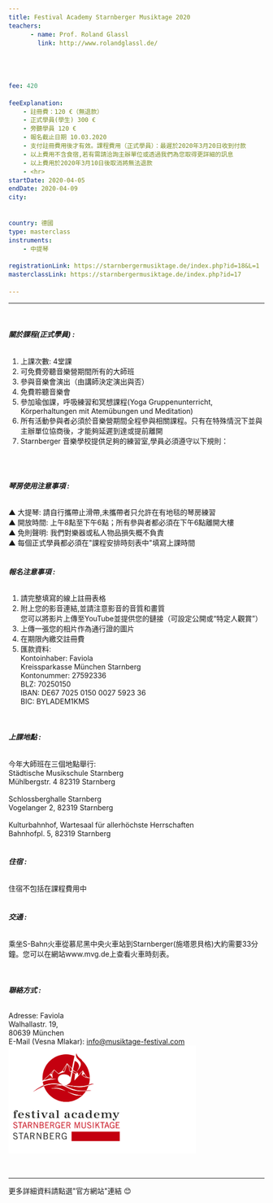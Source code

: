 ```yaml
---
title: Festival Academy Starnberger Musiktage 2020
teachers:
      - name: Prof. Roland Glassl 
        link: http://www.rolandglassl.de/




fee: 420

feeExplanation: 
    - 註冊費：120 €（無退款）
    - 正式學員(學生) 300 €
    - 旁聽學員 120 €
    - 報名截止日期 10.03.2020
    - 支付註冊費用後才有效。課程費用（正式學員）：最遲於2020年3月20日收到付款
    - 以上費用不含食宿,若有需請洽詢主辦單位或透過我們為您取得更詳細的訊息
    - 以上費用於2020年3月10日後取消將無法退款
    - <hr>
startDate: 2020-04-05
endDate: 2020-04-09
city: 
      

country: 德國
type: masterclass
instruments:
    - 中提琴

registrationLink: https://starnbergermusiktage.de/index.php?id=18&L=1
masterclassLink: https://starnbergermusiktage.de/index.php?id=17
    
---
```

<hr>
<br>

###### __關於課程(正式學員) :__<br>  
1) 上課次數: 4堂課<br>
2) 可免費旁聽音樂營期間所有的大師班<br>
3) 參與音樂會演出（由講師決定演出與否）<br>
4) 免費聆聽音樂會<br>
5) 參加瑜伽課，呼吸練習和冥想課程(Yoga Gruppenunterricht, Körperhaltungen mit Atemübungen und Meditation)<br>
6) 所有活動參與者必須於音樂營期間全程參與相關課程。只有在特殊情況下並與主辦單位協商後，才能夠延遲到達或提前離開<br>
7) Starnberger 音樂學校提供足夠的練習室,學員必須遵守以下規則：
<br>
<br>

###### __琴房使用注意事項 :__<br>
▲ 大提琴: 請自行攜帶止滑帶,未攜帶者只允許在有地毯的琴房練習<br>
▲ 開放時間: 上午8點至下午6點；所有參與者都必須在下午6點離開大樓<br>
▲ 免則聲明: 我們對樂器或私人物品損失概不負責<br>
▲ 每個正式學員都必須在"課程安排時刻表中"填寫上課時間<br>
<br>

###### __報名注意事項 :__<br>  
1) 請完整填寫的線上註冊表格<br>
2) 附上您的影音連結,並請注意影音的音質和畫質<br>
您可以將影片上傳至YouTube並提供您的鏈接（可設定公開或“特定人觀賞”）<br>
3) 上傳一張您的相片作為通行證的圖片<br>
4) 在期限內繳交註冊費<br>
5) 匯款資料:<br>
Kontoinhaber: Faviola<br>
Kreissparkasse München Starnberg<br>
Kontonummer: 27592336<br>
BLZ: 70250150<br>
IBAN: DE67 7025 0150 0027 5923 36<br>
BIC: BYLADEM1KMS<br>
<br>

###### __上課地點 :__<br> 
今年大師班在三個地點舉行:<br> 
Städtische Musikschule Starnberg<br>
Mühlbergstr. 4 82319 Starnberg<br> 
<br>
Schlossberghalle Starnberg<br>
Vogelanger 2, 82319 Starnberg<br> 
<br>
Kulturbahnhof, Wartesaal für allerhöchste Herrschaften<br>
Bahnhofpl. 5, 82319 Starnberg<br> 
<br>

###### __住宿 :__<br> 
住宿不包括在課程費用中<br> 
<br> 

###### __交通 :__<br> 
乘坐S-Bahn火車從慕尼黑中央火車站到Starnberger(施塔恩貝格)大約需要33分鐘。您可以在網站www.mvg.de上查看火車時刻表。<br> 

<br>

###### __聯絡方式 :__<br> 
Adresse: Faviola<br>
Walhallastr. 19,<br>
80639 München<br>
E-Mail (Vesna Mlakar): info@musiktage-festival.com<br>
<img src="/assets/img/st.png" class="img-fluid" alt="...">



<br>
<hr>
更多詳細資料請點選"官方網站"連結 😊
